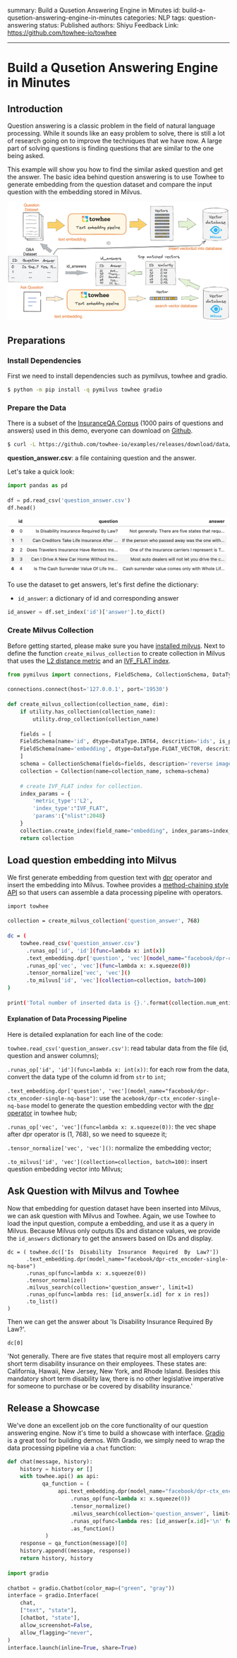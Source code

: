 summary: Build a Qusetion Answering Engine in Minutes
id: build-a-qusetion-answering-engine-in-minutes
categories: NLP
tags: question-answering
status: Published
authors: Shiyu
Feedback Link: https://github.com/towhee-io/towhee

---

# Build a Qusetion Answering Engine in Minutes

## Introduction

Question answering is a classic problem in the field of natural language processing. While it sounds like an easy problem to solve, there is still a lot of research going on to improve the techniques that we have now. A large part of solving questions is finding questions that are similar to the one being asked.

This example will show you how to find the similar asked question and get the answer. The basic idea behind question answering is to use Towhee to generate embedding from the question dataset and compare the input question with the embedding stored in Milvus.

<div align="left">
  <img src="./pic/workflow.png">
</div>

## Preparations

### Install Dependencies

First we need to install dependencies such as pymilvus, towhee and gradio.

```bash
$ python -m pip install -q pymilvus towhee gradio
```

### Prepare the Data

There is a subset of the [InsuranceQA Corpus](https://github.com/shuzi/insuranceQA) (1000 pairs of questions and answers) used in this demo, everyone can download on [Github](https://github.com/towhee-io/examples/releases/download/data/question_answer.csv).

```bash
$ curl -L https://github.com/towhee-io/examples/releases/download/data/question_answer.csv -O
```

**question_answer.csv**: a file containing question and the answer.

Let's take a quick look:

```python
import pandas as pd

df = pd.read_csv('question_answer.csv')
df.head()
```

<div align="left">
  <img src="./pic/show_data.png">
</div>

To use the dataset to get answers, let's first define the dictionary:

- `id_answer`: a dictionary of id and corresponding answer

```python
id_answer = df.set_index('id')['answer'].to_dict()
```

### Create Milvus Collection

Before getting started, please make sure you have [installed milvus](https://milvus.io/docs/v2.0.x/install_standalone-docker.md). Next to define the function `create_milvus_collection` to create collection in Milvus that uses the [L2 distance metric](https://milvus.io/docs/v2.0.x/metric.md#Euclidean-distance-L2) and an [IVF_FLAT index](https://milvus.io/docs/v2.0.x/index.md#IVF_FLAT).

```python
from pymilvus import connections, FieldSchema, CollectionSchema, DataType, Collection, utility

connections.connect(host='127.0.0.1', port='19530')

def create_milvus_collection(collection_name, dim):
    if utility.has_collection(collection_name):
        utility.drop_collection(collection_name)
    
    fields = [
    FieldSchema(name='id', dtype=DataType.INT64, descrition='ids', is_primary=True, auto_id=False),
    FieldSchema(name='embedding', dtype=DataType.FLOAT_VECTOR, descrition='embedding vectors', dim=dim)
    ]
    schema = CollectionSchema(fields=fields, description='reverse image search')
    collection = Collection(name=collection_name, schema=schema)

    # create IVF_FLAT index for collection.
    index_params = {
        'metric_type':'L2',
        'index_type':"IVF_FLAT",
        'params':{"nlist":2048}
    }
    collection.create_index(field_name="embedding", index_params=index_params)
    return collection
```

## Load question embedding into Milvus

We first generate embedding from question text with [dpr](https://towhee.io/text-embedding/dpr) operator and insert the embedding into Milvus. Towhee provides a [method-chaining style API](https://towhee.readthedocs.io/en/main/index.html) so that users can assemble a data processing pipeline with operators.

```bash
import towhee

collection = create_milvus_collection('question_answer', 768)

dc = (
    towhee.read_csv('question_answer.csv')
      .runas_op['id', 'id'](func=lambda x: int(x))
      .text_embedding.dpr['question', 'vec'](model_name="facebook/dpr-ctx_encoder-single-nq-base")
      .runas_op['vec', 'vec'](func=lambda x: x.squeeze(0))
      .tensor_normalize['vec', 'vec']()
      .to_milvus['id', 'vec'](collection=collection, batch=100)
)

print('Total number of inserted data is {}.'.format(collection.num_entities))
```

#### Explanation of Data Processing Pipeline

Here is detailed explanation for each line of the code:

`towhee.read_csv('question_answer.csv')`: read tabular data from the file (id, question and answer columns);

`.runas_op['id', 'id'](func=lambda x: int(x))`: for each row from the data, convert the data type of the column id from `str` to `int`;

`.text_embedding.dpr['question', 'vec'](model_name="facebook/dpr-ctx_encoder-single-nq-base")`: use the `acebook/dpr-ctx_encoder-single-nq-base` model to generate the question embedding vector with the [dpr operator](https://towhee.io/text-embedding/dpr) in towhee hub;

`.runas_op['vec', 'vec'](func=lambda x: x.squeeze(0))`: the vec shape after dpr operator is (1, 768), so we need to squeeze it;

`.tensor_normalize['vec', 'vec']()`: normalize the embedding vector;

`.to_milvus['id', 'vec'](collection=collection, batch=100)`: insert question embedding vector into Milvus;

## Ask Question with Milvus and Towhee

Now that embedding for question dataset have been inserted into Milvus, we can ask question with Milvus and Towhee. Again, we use Towhee to load the input question, compute a embedding, and use it as a query in Milvus. Because Milvus only outputs IDs and distance values, we provide the `id_answers` dictionary to get the answers based on IDs and display.

```
dc = ( towhee.dc(['Is  Disability  Insurance  Required  By  Law?'])
      .text_embedding.dpr(model_name="facebook/dpr-ctx_encoder-single-nq-base")
      .runas_op(func=lambda x: x.squeeze(0))
      .tensor_normalize()
      .milvus_search(collection='question_answer', limit=1)
      .runas_op(func=lambda res: [id_answer[x.id] for x in res])
      .to_list()
)
```

Then we can get the answer about 'Is Disability Insurance Required By Law?'.

```
dc[0]
```

'Not generally. There are five states that require most all employers carry short term disability insurance on their employees. These states are: California, Hawaii, New Jersey, New York, and Rhode Island. Besides this mandatory short term disability law, there is no other legislative imperative for someone to purchase or be covered by disability insurance.'

## Release a Showcase

We've done an excellent job on the core functionality of our question answering engine. Now it's time to build a showcase with interface. [Gradio](https://gradio.app/) is a great tool for building demos. With Gradio, we simply need to wrap the data processing pipeline via a `chat` function:

```python
def chat(message, history):
    history = history or []
    with towhee.api() as api:
           qa_function = (
                api.text_embedding.dpr(model_name="facebook/dpr-ctx_encoder-single-nq-base")
                    .runas_op(func=lambda x: x.squeeze(0))
                    .tensor_normalize()
                    .milvus_search(collection='question_answer', limit=3)
                    .runas_op(func=lambda res: [id_answer[x.id]+'\n' for x in res])
                    .as_function()
            )
    response = qa_function(message)[0]
    history.append((message, response))
    return history, history
    
import gradio

chatbot = gradio.Chatbot(color_map=("green", "gray"))
interface = gradio.Interface(
    chat,
    ["text", "state"],
    [chatbot, "state"],
    allow_screenshot=False,
    allow_flagging="never",
)
interface.launch(inline=True, share=True)
```
